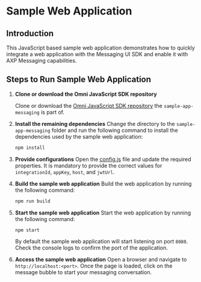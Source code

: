# Sample Web Application

## Introduction

This JavaScript based sample web application demonstrates how to quickly integrate a web application with the Messaging UI SDK and enable it with AXP Messaging capabilities.

## Steps to Run Sample Web Application

1. **Clone or download the Omni JavaScript SDK repository**

   Clone or download the [Omni JavaScript SDK repository](https://github.com/AvayaExperiencePlatform/omni-sdk-js) the `sample-app-messaging` is part of.

2. **Install the remaining dependencies**
   Change the directory to the `sample-app-messaging` folder and run the following command to install the dependencies used by the sample web application:

   ```bash
   npm install
   ```

3. **Provide configurations**
   Open the [config.js](./config.js) file and update the required properties. It is mandatory to provide the correct values for `integrationId`, `appKey`, `host`, and `jwtUrl`.

4. **Build the sample web application**
   Build the web application by running the following command:

   ```bash
   npm run build
   ```

5. **Start the sample web application**
   Start the web application by running the following command:

   ```bash
   npm start
   ```

   By default the sample web application will start listening on port `8080`. Check the console logs to confirm the port of the application.

6. **Access the sample web application**
   Open a browser and navigate to `http://localhost:<port>`. Once the page is loaded, click on the message bubble to start your messaging conversation.
